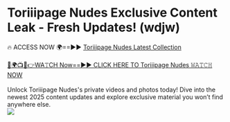 # Toriiipage Nudes Exclusive Content Leak - Fresh Updates! (wdjw)

🔥 ACCESS NOW 🌍==►► <a href="https://tinyurl.com/yc657z5k" rel="nofollow">Toriiipage Nudes Latest Collection</a>
<br><br>
[🔴🌍📺📱👉WA𝚃CH Now==►► CLICK HERE TO Toriiipage Nudes 𝚆𝙰𝚃𝙲𝙷 NOW](https://tinyurl.com/yc657z5k)
<br><br>
Unlock Toriiipage Nudes's private videos and photos today! Dive into the newest 2025 content updates and explore exclusive material you won’t find anywhere else.
<br>
<a href="https://tinyurl.com/yc657z5k" rel="nofollow" data-target="animated-image.originalLink"><img src="https://camo.githubusercontent.com/8a4f000d20f83aca3bf7ec5f350d767afa0574a8a352519fd8cfa583a6f93a33/68747470733a2f2f692e696d6775722e636f6d2f644a486b345a712e676966" data-canonical-src="https://i.imgur.com/dJHk4Zq.gif" style="max-width: 100%; display: inline-block;" data-target="animated-image.originalImage"></a>
<br>
